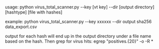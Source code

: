 usage:
python virus_total_scanner.py --key [vt key] --dir [output directory] [hashtype] [file with hashes]

example:
python virus_total_scanner.py --key xxxxxx --dir output sha256 data_export.csv


output for each hash will end up in the output directory under a file name based on the hash.  Then grep for virus hits:
egrep "positives.{20}" -o -R *

